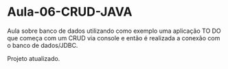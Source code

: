 # Aula-06-CRUD-JAVA

Aula sobre banco de dados utilizando como exemplo uma aplicação TO DO que começa com um CRUD via console e então é realizada a conexão com o banco de dados/JDBC.

Projeto atualizado.
